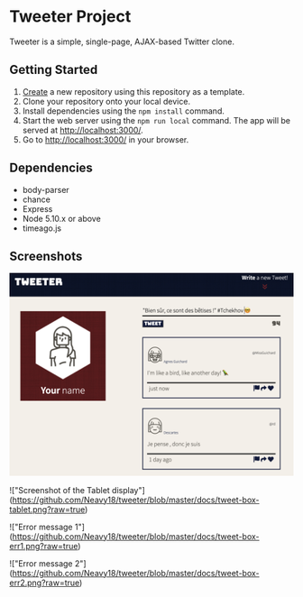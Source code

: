# Tweeter Project

Tweeter is a simple, single-page, AJAX-based Twitter clone. 


## Getting Started

1. [Create](https://docs.github.com/en/repositories/creating-and-managing-repositories/creating-a-repository-from-a-template) a new repository using this repository as a template.
2. Clone your repository onto your local device.
3. Install dependencies using the `npm install` command.
3. Start the web server using the `npm run local` command. The app will be served at <http://localhost:3000/>.
4. Go to <http://localhost:3000/> in your browser.

## Dependencies

- body-parser
- chance
- Express
- Node 5.10.x or above
- timeago.js

## Screenshots

!["Screenshot of the Desktop display"‘](https://github.com/Neavy18/tweeter/blob/master/docs/tweet-box-desktop.png?raw=true)

!["Screenshot of the Tablet display"] (https://github.com/Neavy18/tweeter/blob/master/docs/tweet-box-tablet.png?raw=true)

!["Error message 1"] (https://github.com/Neavy18/tweeter/blob/master/docs/tweet-box-err1.png?raw=true)

!["Error message 2"] (https://github.com/Neavy18/tweeter/blob/master/docs/tweet-box-err2.png?raw=true)
